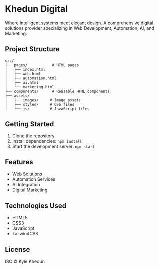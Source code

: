 # Khedun Digital

Where intelligent systems meet elegant design. A comprehensive digital solutions provider specializing in Web Development, Automation, AI, and Marketing.

## Project Structure

```
src/
├── pages/           # HTML pages
│   ├── index.html
│   ├── web.html
│   ├── automation.html
│   ├── ai.html
│   └── marketing.html
├── components/      # Reusable HTML components
├── assets/
│   ├── images/     # Image assets
│   ├── styles/     # CSS files
│   └── js/         # JavaScript files
```

## Getting Started

1. Clone the repository
2. Install dependencies: `npm install`
3. Start the development server: `npm start`

## Features

- Web Solutions
- Automation Services
- AI Integration
- Digital Marketing

## Technologies Used

- HTML5
- CSS3
- JavaScript
- TailwindCSS

## License

ISC © Kyle Khedun
